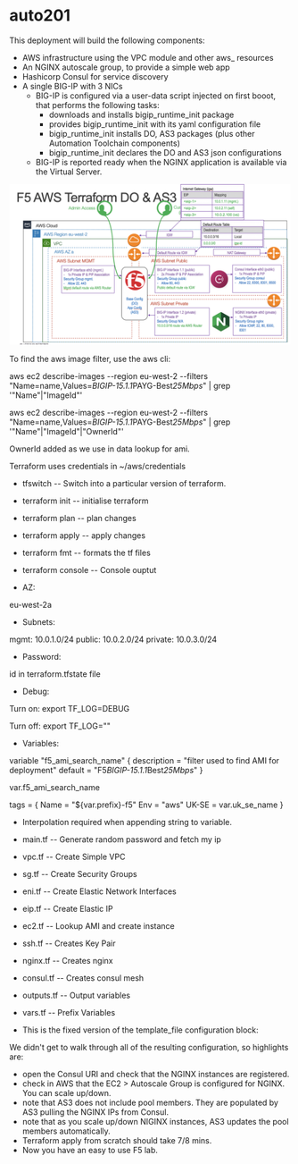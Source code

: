 # auto201

This deployment will build the following components:

- AWS infrastructure using the VPC module and other aws_ resources
- An NGINX autoscale group, to provide a simple web app
- Hashicorp Consul for service discovery
- A single BIG-IP with 3 NICs
    - BIG-IP is configured via a user-data script injected on first booot, that performs the following tasks:
        - downloads and installs bigip_runtime_init package
        - provides bigip_runtime_init with its yaml configuration file
        - bigip_runtime_init installs DO, AS3 packages (plus other Automation Toolchain components)
        - bigip_runtime_init declares the DO and AS3 json configurations
    - BIG-IP is reported ready when the NGINX application is available via the Virtual Server.

![](images/F5_AWS_Terraform.png)

To find the aws image filter, use the aws cli:

aws ec2 describe-images --region eu-west-2 --filters "Name=name,Values=*BIGIP-15.1.1*PAYG-Best*25Mbps*" | grep '\"Name\"\|\"ImageId\"'

aws ec2 describe-images --region eu-west-2 --filters "Name=name,Values=*BIGIP-15.1.1*PAYG-Best*25Mbps*" | grep '\"Name\"\|\"ImageId\"\|"OwnerId"'

OwnerId added as we use in data lookup for ami.

Terraform uses credentials in ~/aws/credentials


- tfswitch -- Switch into a particular version of terraform.
- terraform init  -- initialise terraform
- terraform plan  -- plan changes
- terraform apply -- apply changes
- terraform fmt   -- formats the tf files
- terraform console -- Console ouptut


- AZ:

eu-west-2a

- Subnets:

mgmt: 10.0.1.0/24
public: 10.0.2.0/24
private: 10.0.3.0/24

- Password:

id in terraform.tfstate file

- Debug:

Turn on:  export TF_LOG=DEBUG

Turn off: export TF_LOG=""

- Variables:

variable "f5_ami_search_name" {
  description = "filter used to find AMI for deployment"
  default     = "F5*BIGIP-15.1.1*Best*25Mbps*"
}

var.f5_ami_search_name

tags = {
    Name  = "${var.prefix}-f5"
    Env   = "aws"
    UK-SE = var.uk_se_name
  }
  
-  Interpolation required when appending string to variable.

- main.tf -- Generate random password and fetch my ip
- vpc.tf -- Create Simple VPC
- sg.tf -- Create Security Groups
- eni.tf -- Create Elastic Network Interfaces
- eip.tf -- Create Elastic IP
- ec2.tf -- Lookup AMI and create instance
- ssh.tf -- Creates Key Pair
- nginx.tf -- Creates nginx
- consul.tf -- Creates consul mesh
- outputs.tf -- Output variables
- vars.tf -- Prefix Variables

- This is the fixed version of the template_file configuration block:

<!-- data "template_file" "f5_init" {
  template = file("./templates/user_data_json.tpl")
  vars = {
    hostname    = "mybigip.f5.com",
    admin_pass  = random_string.password.result,
    external_ip = "${aws_eip.public-self.private_ip}/24",
    internal_ip = "${aws_network_interface.private.private_ip}/24",
    internal_gw = cidrhost(module.vpc.private_subnets_cidr_blocks[0], 1),
    vs1_ip      = aws_eip.public-vs1.private_ip,
    consul_uri      = "http://${aws_instance.consul.private_ip}:8500/v1/catalog/service/nginx",
    do_declaration  = data.template_file.do.rendered,
    as3_declaration = data.template_file.as3.rendered
  }
} -->

We didn't get to walk through all of the resulting configuration, so highlights are:

- open the Consul URI and check that the NGINX instances are registered.
- check in AWS that the EC2 > Autoscale Group is configured for NGINX.  You can scale up/down.
- note that AS3 does not include pool members.  They are populated by AS3 pulling the NGINX IPs from Consul.
- note that as you scale up/down NIGINX instances, AS3 updates the pool members automatically.
- Terraform apply from scratch should take 7/8 mins. 
- Now you have an easy to use F5 lab.
